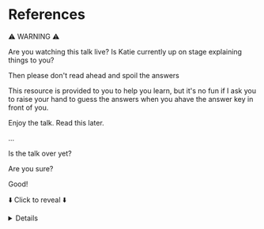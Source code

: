 # References

⚠️  WARNING ⚠️

Are you watching this talk live? Is Katie currently up on stage explaining things to you?

Then please don't read ahead and spoil the answers

This resource is provided to you to help you learn, but it's no fun if I ask you to raise your hand to guess the answers when you ahave the answer key in front of you. 

Enjoy the talk. Read this later. 


...


Is the talk over yet?

Are you sure?

Good!

⬇️  Click to reveal ⬇️

<details>

## JavaScript

### Implicit Type Coercion

```
> 4 - "2"
2
```

https://www.safaribooksonline.com/library/view/you-dont-know/9781491905159/ch04.html#implicitly-strings----numbers

> The `-` operator is defined only for numeric subtraction, so [4 - "2"] forces ["2"]'2 value to be coerced to a number

```
> 4 + "2"
42
```

https://www.safaribooksonline.com/library/view/you-dont-know/9781491905159/ch04.html#implicitly-strings----numbers

> According to the ES5 spec, section 11.6.1, the + algorithm (when an object
> value is an operand) will concatenate if either operand is either already a
> string ...


```
> 1 == "1"
True
```

https://www.safaribooksonline.com/library/view/you-dont-know/9781491905159/ch04.html#loose-equals-vs-strict-equals

> == allows coercion in the equality comparison and === disallows coercion.


http://2ality.com/2012/01/object-plus-object.html

https://www.ecma-international.org/ecma-262/5.1/#sec-11.6.1

## Interlude: Ducks

https://www.destroyallsoftware.com/talks/wat

## Ruby

https://ruby-doc.org/core-2.5.0/doc/syntax/precedence_rdoc.html

https://whatthefuckruby.tumblr.com/post/70164947137/irb-not-true-false-true-irb-not-true

## Python

Amy Hanlon "Investigating Python Wats", PyCon US 2015

https://www.youtube.com/watch?v=sH4XF6pKKmk

## Haskell

http://adamesterline.com/haskell/2015/01/03/Fibonacci-in-Haskell

## Bash

https://ryanstutorials.net/bash-scripting-tutorial/bash-arithmetic.php

## Elixir

http://www.cursingthedarkness.com/2015/10/the-definitive-all-dancing-all-complete.html


## Go

https://twitter.com/pasiphae_goals/status/923821863222079488

https://twitter.com/rozaliev/status/923919964720988166

https://golang.org/ref/spec#Operators

> The one exception to this rule is that if the dividend x is the most negative
value for the int type of x, the quotient q = x / -1 is equal to x (and r = 0)
due to two's-complement integer overflow

https://golang.org/ref/spec#Integer_overflow

### C++ / cpp

Trigraphs, yo


Source: original research. [Documentation](http://stackoverflow.com/questions/1234582/purpose-of-trigraph-sequences-in-c)


### Python

[Source](www.youtube.com/watch?v=sH4XF6pKKmk)

### Java

[Source](http://stackoverflow.com/a/2001861/124019)

### Perl

Source: original research. [Explanation](http://stackoverflow.com/a/14046720/124019)

### PHP

[Source](http://phpsadness.com/sad/30)

http://php.net/manual/en/language.operators.comparison.php#language.operators.comparison.ternary

### Powershell

Source: original research. [Documentation](http://fuckpowershell.tumblr.com/post/31777924330/fuck-using-standard-operands)


## Images

'wat' duck, [wat](https://www.destroyallsoftware.com/talks/wat), Gary Bernhardt

'wat' duck, hiding, [edunham](https://500px.com/photo/140476163/wat-by-edunham)


# Further Reading



[Contempt Culture](https://blog.aurynn.com/2015/12/16-contempt-culture), auyrnn shaw

[Why I love Legacy DevOps](https://recompilermag.com/issues/issue-4/why-i-love-legacy-devops/), Katie McLaughlin, [The Recompiler, Issue 4](https://recompilermag.com/issues/issue-4/)


</details>
